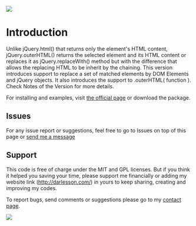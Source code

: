 [![](http://www.darlesson.com/images/logo.png)](http://www.darlesson.com/jquery/querystring/)

# Introduction #

Unlike jQuery.html() that returns only the element's HTML content, jQuery.outerHTML() returns the selected element and its HTML content or replaces it as jQuery.replaceWith() method but with the difference that allows the replacing HTML to be inherit by the chaining. This version introduces support to replace a set of matched elements by DOM Elements and jQuery objects. It also introduces the support to .outerHTML( function ). Check Notes of the Version for more details.

For installing and examples, visit [the official page](http://darlesson.com/jquery/outerhtml/) or download the package.

## Issues ##

For any issue report or suggestions, feel free to go to Issues on top of this page or [send me a message](http://darlesson.com/contact/)

## Support ##

This code is free of charge under the MIT and GPL licenses. But if you think it helped you saving your time, please support me financially or adding my website link (http://darlesson.com/) in yours to keep sharing, creating and improving my codes.

To report bugs, send comments or suggestions please go to my [contact page](http://darlesson.com/contact/).

[![](http://darlesson.com/plugins/Querystring-0.9.0/images/btn_donate_LG.gif)](http://darlesson.com/donate/)
